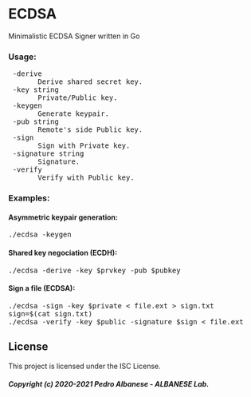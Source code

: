 # ECDSA
Minimalistic ECDSA Signer written in Go 
### Usage:
<pre> -derive
       Derive shared secret key.
 -key string
       Private/Public key.
 -keygen
       Generate keypair.
 -pub string
       Remote's side Public key.
 -sign
       Sign with Private key.
 -signature string
       Signature.
 -verify
       Verify with Public key.</pre>
### Examples:
#### Asymmetric keypair generation:
<pre>./ecdsa -keygen</pre>
#### Shared key negociation (ECDH):
<pre>./ecdsa -derive -key $prvkey -pub $pubkey</pre>
#### Sign a file (ECDSA):
<pre>./ecdsa -sign -key $private < file.ext > sign.txt
sign=$(cat sign.txt)
./ecdsa -verify -key $public -signature $sign < file.ext
</pre>
## License
This project is licensed under the ISC License.
##### Copyright (c) 2020-2021 Pedro Albanese - ALBANESE Lab.
